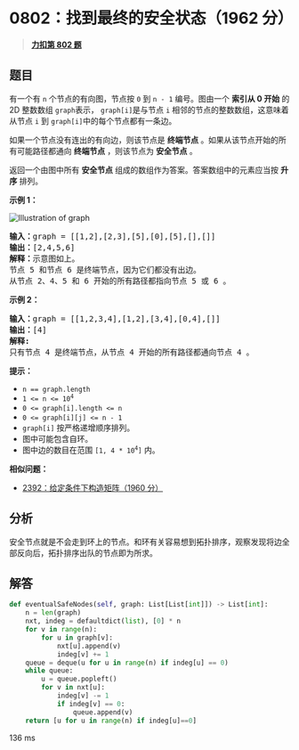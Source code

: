 # 0802：找到最终的安全状态（1962 分）


> <u>**[力扣第 802 题](https://leetcode.cn/problems/find-eventual-safe-states/)**</u>

## 题目

<p>有一个有 <code>n</code> 个节点的有向图，节点按 <code>0</code> 到 <code>n - 1</code> 编号。图由一个 <strong>索引从 0 开始</strong> 的 2D 整数数组 <code>graph</code>表示， <code>graph[i]</code>是与节点 <code>i</code> 相邻的节点的整数数组，这意味着从节点 <code>i</code> 到 <code>graph[i]</code>中的每个节点都有一条边。</p>

<p>如果一个节点没有连出的有向边，则该节点是 <strong>终端节点</strong> 。如果从该节点开始的所有可能路径都通向 <strong>终端节点</strong> ，则该节点为 <strong>安全节点</strong> 。</p>

<p>返回一个由图中所有 <strong>安全节点</strong> 组成的数组作为答案。答案数组中的元素应当按 <strong>升序</strong> 排列。</p>



<p><strong>示例 1：</strong></p>

<p><img alt="Illustration of graph" src="https://s3-lc-upload.s3.amazonaws.com/uploads/2018/03/17/picture1.png" /></p>

<pre>
<strong>输入：</strong>graph = [[1,2],[2,3],[5],[0],[5],[],[]]
<strong>输出：</strong>[2,4,5,6]
<strong>解释：</strong>示意图如上。
节点 5 和节点 6 是终端节点，因为它们都没有出边。
从节点 2、4、5 和 6 开始的所有路径都指向节点 5 或 6 。
</pre>

<p><strong>示例 2：</strong></p>

<pre>
<strong>输入：</strong>graph = [[1,2,3,4],[1,2],[3,4],[0,4],[]]
<strong>输出：</strong>[4]
<strong>解释:</strong>
只有节点 4 是终端节点，从节点 4 开始的所有路径都通向节点 4 。
</pre>



<p><strong>提示：</strong></p>

<ul>
<li><code>n == graph.length</code></li>
<li><code>1 &lt;= n &lt;= 10<sup>4</sup></code></li>
<li><code>0 &lt;= graph[i].length &lt;= n</code></li>
<li><code>0 &lt;= graph[i][j] &lt;= n - 1</code></li>
<li><code>graph[i]</code> 按严格递增顺序排列。</li>
<li>图中可能包含自环。</li>
<li>图中边的数目在范围 <code>[1, 4 * 10<sup>4</sup>]</code> 内。</li>
</ul>


**相似问题：**
- [2392：给定条件下构造矩阵（1960 分）](/leetcode/2392)


## 分析

安全节点就是不会走到环上的节点。和环有关容易想到拓扑排序，观察发现将边全部反向后，拓扑排序出队的节点即为所求。

## 解答

```python
def eventualSafeNodes(self, graph: List[List[int]]) -> List[int]:
    n = len(graph)
    nxt, indeg = defaultdict(list), [0] * n
    for v in range(n):
        for u in graph[v]:
            nxt[u].append(v)
            indeg[v] += 1
    queue = deque(u for u in range(n) if indeg[u] == 0)
    while queue:
        u = queue.popleft()
        for v in nxt[u]:
            indeg[v] -= 1
            if indeg[v] == 0:
                queue.append(v)
    return [u for u in range(n) if indeg[u]==0]
```
136 ms


